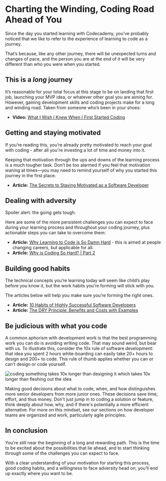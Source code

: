 # Charting the Winding, Coding Road Ahead of You

Since the day you started learning with Codecademy, you’ve probably noticed that we like to refer to the experience of learning to code as a journey. 

That’s because, like any other journey, there will be unexpected turns and changes of pace, and the person you are at the end of it will be very different than who you were when you started. 

## This is a _long_ journey
It’s reasonable for your total focus at this stage to be on landing that first job, launching your MVP idea, or whatever other goal you are aiming for. However, gaining development skills and coding projects make for a long and winding road.
Taken from someone who’s been in your shoes:
* **Video:** [What I Wish I Knew When I First Started Coding](https://www.youtube.com/watch?v=LwxFVXmVPDU)

## Getting and staying motivated
If you’re reading this, you’re already pretty motivated to reach your goal with coding - after all you're investing a lot of time and money into it.

Keeping that motivation through the ups and downs of the learning process is a much tougher task. Don’t be too alarmed if you feel that motivation waning at times—you may need to remind yourself of why you started this journey in the first place. 
* **Article:** [The Secrets to Staying Motivated as a Software Developer](https://www.codingame.com/blog/the-secrets-to-staying-motivated-as-a-software-developer/)

## Dealing with adversity
Spoiler alert: the going gets tough.

Here are some of the more persistent challenges you can expect to face during your learning process and throughout your coding journey, plus actionable steps you can take to overcome them:
* **Article:** [Why Learning to Code is So Damn Hard](https://www.thinkful.com/blog/why-learning-to-code-is-so-damn-hard/) - this is aimed at people changing careers, but applicable for all.
* **Article:** [Why is Coding So Hard? | Part 2](https://news.codecademy.com/why-is-coding-so-hard-part-2/)

## Building good habits
The technical concepts you’re learning today will seem like child’s play before you know it, but the work habits you’re forming will stick with you. 

The articles below will help you make sure you’re forming the right ones.
* **Article:** [10 Habits of Highly Successful Software Developers](https://blog.newrelic.com/culture/successful-software-developers-habits/)
* **Article:** [The DRY Principle: Benefits and Costs with Examples](https://thevaluable.dev/dry-principle-cost-benefit-example/)

## Be judicious with what you code

A common aphorism with development work is that the best programming work you can do is avoiding writing code.  That may sound weird, but bear with us. To illustrate this, consider the 10x rule of software development: that idea you spent 2 hours white-boarding can easily take 20+ hours to design and 200+ to code. This rule of thumb applies whether you can or can't design or code yourself.

![coding something takes 10x longer than designing it which takes 10x longer than fleshing out the idea](https://i.imgur.com/guDkOgK.jpg "The Turtle.ai 10x Rule of Code")

Making good decisions about what to code, when, and how distinguishes more senior developers from more junior ones. These decisions save time, effort, and thus money. Don't just jump in to coding a solution or feature, think deeply about how, why, and if there's potentially a more efficient alternative.  For more on this mindset, see our sections on how developer teams are organized and work, particularly agile principles.


## In conclusion
You’re still near the beginning of a long and rewarding path. This is the time to be excited about the possibilities that lie ahead, and to start thinking through some of the challenges you can expect to face. 

With a clear understanding of your motivation for starting this process, good coding habits, and a willingness to face adversity head on, you’ll end up exactly where you want to be.
